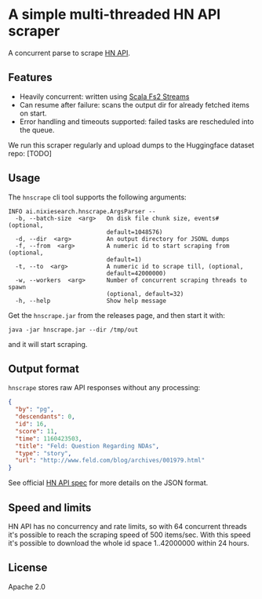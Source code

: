 # A simple multi-threaded HN API scraper

A concurrent parse to scrape [HN API](https://github.com/HackerNews/API).

## Features

* Heavily concurrent: written using [Scala Fs2 Streams](https://fs2.io)
* Can resume after failure: scans the output dir for already fetched items on start.
* Error handling and timeouts supported: failed tasks are rescheduled into the queue.

We run this scraper regularly and upload dumps to the Huggingface dataset repo: [TODO]

## Usage

The `hnscrape` cli tool supports the following arguments:

```
INFO ai.nixiesearch.hnscrape.ArgsParser -- 
  -b, --batch-size  <arg>   On disk file chunk size, events# (optional,
                            default=1048576)
  -d, --dir  <arg>          An output directory for JSONL dumps
  -f, --from  <arg>         A numeric id to start scraping from (optional,
                            default=1)
  -t, --to  <arg>           A numeric id to scrape till, (optional,
                            default=42000000)
  -w, --workers  <arg>      Number of concurrent scraping threads to spawn
                            (optional, default=32)
  -h, --help                Show help message
```

Get the `hnscrape.jar` from the releases page, and then start it with:
```shell
java -jar hnscrape.jar --dir /tmp/out 
```

and it will start scraping.

## Output format

`hnscrape` stores raw API responses without any processing:
```json
{
  "by": "pg",
  "descendants": 0,
  "id": 16,
  "score": 11,
  "time": 1160423503,
  "title": "Feld: Question Regarding NDAs",
  "type": "story",
  "url": "http://www.feld.com/blog/archives/001979.html"
}
```

See official [HN API spec](https://github.com/HackerNews/API) for more details on the JSON format.

## Speed and limits

HN API has no concurrency and rate limits, so with 64 concurrent threads it's possible to reach the scraping speed of 500 items/sec. With this speed it's possible to download the whole id space 1..42000000 within 24 hours.

## License

Apache 2.0